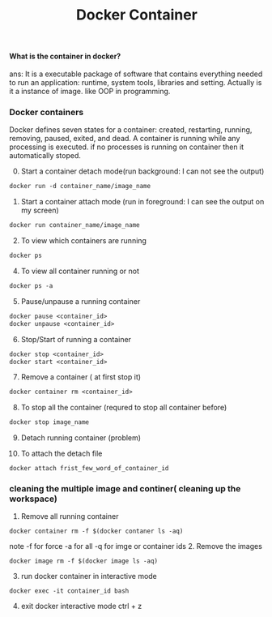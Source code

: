 <h1 align="center">Docker Container</h1> <br>

#### What is the container in docker?

ans: It is a executable package of software that contains everything needed to run an application: runtime, system tools, libraries and setting. Actually is it a instance of image. like OOP in programming. 



### Docker containers

Docker defines seven states for a container: created, restarting, running, removing, paused, exited, and dead.
A container is running while any processing is executed. if no processes is running on container then it automatically stoped. 

0. Start a container detach mode(run background: I can not see the output)

``` dockerfile
docker run -d container_name/image_name
```

1. Start a container attach mode (run in foreground: I can see the output on my screen)
```dockerfile
docker run container_name/image_name
```
2. To view which containers are running
```dockerfile
docker ps
```
4. To view all container running or not 

```dockerfile
docker ps -a
```
5. Pause/unpause  a running  container

```dockerfile
docker pause <container_id>
docker unpause <container_id>
```
6. Stop/Start of running a container

```dockerfile
docker stop <container_id>
docker start <container_id>
```
7. Remove a container ( at first stop it)

```dockerfile
docker container rm <container_id>
```

8. To stop all the container (requred to stop all container before)

```dockerfile
docker stop image_name
```
9. Detach running container (problem)

   

10. To attach the detach file 
```
docker attach frist_few_word_of_container_id
```

### cleaning the multiple image and continer( cleaning up the workspace)

1. Remove all running container 
```
docker container rm -f $(docker contaner ls -aq)
```
note -f for force -a for all -q for imge or container ids
2. Remove the images
```
docker image rm -f $(docker image ls -aq)
```
3. run docker container in interactive mode 

```
docker exec -it container_id bash
```

4. exit docker interactive mode
    ctrl + z